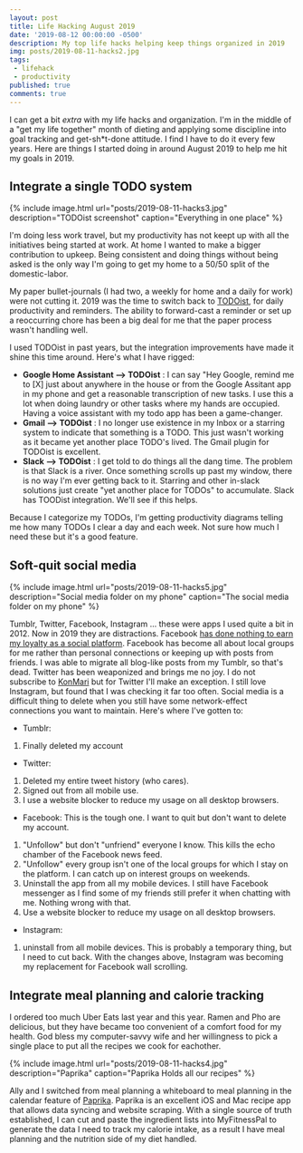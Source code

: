 ```yaml
---
layout: post
title: Life Hacking August 2019
date: '2019-08-12 00:00:00 -0500'
description: My top life hacks helping keep things organized in 2019
img: posts/2019-08-11-hacks2.jpg
tags: 
 - lifehack 
 - productivity
published: true
comments: true
---
```



I can get a bit *extra* with my life hacks and organization. I'm in the middle of a "get my life together" month of dieting and applying some discipline into goal tracking and get-sh*t-done attitude. I find I have to do it every few years. Here are things I started doing in around August 2019 to help me hit my goals in 2019.

## Integrate a single TODO system

{% include image.html url="posts/2019-08-11-hacks3.jpg" description="TODOist screenshot" caption="Everything in one place" %}

I'm doing less work travel, but my productivity has not keept up with all the initiatives being started at work. At home I wanted to make a bigger contribution to upkeep. Being consistent and doing things without being asked is the only way I'm going to get my home to a 50/50 split of the domestic-labor. 

My paper bullet-journals (I had two, a weekly for home and a daily for work) were not cutting it. 2019 was the time to switch back to [TODOist](https://todoist.com), for daily productivity and reminders. The ability to forward-cast a reminder or set up a reoccurring chore has been a big deal for me that the paper process wasn't handling well.

I used TODOist in past years, but the integration improvements have made it shine this time around. Here's what I have rigged:

 * **Google Home Assistant --> TODOist** : I can say "Hey Google, remind me to [X] just about anywhere in the house or from the Google Assitant app in my phone and get a reasonable transcription of new tasks. I use this a lot when doing laundry or other tasks where my hands are occupied. Having a voice assistant with my todo app has been a game-changer.
 * **Gmail --> TODOist** : I no longer use existence in my Inbox or a starring system to indicate that something is a TODO. This just wasn't working as it became yet another place TODO's lived. The Gmail plugin for TODOist is excellent. 
 * **Slack --> TODOist** : I get told to do things all the dang time. The problem is that Slack is a river. Once something scrolls up past my window, there is no way I'm ever getting back to it. Starring and other in-slack solutions just create "yet another place for TODOs" to accumulate. Slack has TOODist integration. We'll see if this helps.

Because I categorize my TODOs, I'm getting productivity diagrams telling me how many TODOs I clear a day and each week. Not sure how much I need these but it's a good feature.


## Soft-quit social media

{% include image.html url="posts/2019-08-11-hacks5.jpg" description="Social media folder on my phone" caption="The social media folder on my phone" %}

Tumblr, Twitter, Facebook, Instagram ... these were apps I used quite a bit in 2012. Now in 2019 they are distractions. Facebook [has done nothing to earn my loyalty as a social platform](https://www.theverge.com/2019/7/24/20707013/ftc-facebook-settlement-data-cambridge-analytica-penalty-privacy-punishment-5-billion). Facebook has become all about local groups for me rather than personal connections or keeping up with posts from friends. I was able to migrate all blog-like posts from my Tumblr, so that's dead. Twitter has been weaponized and brings me no joy.  I do not subscribe to [KonMari](https://en.wikipedia.org/wiki/Marie_Kondo#KonMari_method) but for Twitter I'll make an exception.  I still love Instagram, but found that I was checking it far too often. Social media is a difficult thing to delete when you still have some network-effect connections you want to maintain. Here's where I've gotten to:

 * Tumblr: 
 
  1. Finally deleted my account

 * Twitter: 
 
  1. Deleted my entire tweet history (who cares). 
  2. Signed out from all mobile use. 
  3. I use a website blocker to reduce my usage on all desktop browsers.
 
 * Facebook: This is the tough one. I want to quit but don't want to delete my account.
 
 1. "Unfollow" but don't "unfriend" everyone I know. This kills the echo chamber of the Facebook news feed. 
 2. "Unfollow" every group isn't one of the local groups for which I stay on the platform. I can catch up on interest groups on weekends. 
 3. Uninstall the app from all my mobile devices. I still have Facebook messenger as I find some of my friends still prefer it when chatting with me. Nothing wrong with that.
 4. Use a website blocker to reduce my usage on all desktop browsers.
 
 * Instagram: 
 
  1. uninstall from all mobile devices. This is probably a temporary thing, but I need to cut back. With the changes above, Instagram was becoming my replacement for Facebook wall scrolling.


## Integrate meal planning and calorie tracking

I ordered too much Uber Eats last year and this year. Ramen and Pho are delicious, but they have became too convenient of a comfort food for my health. God bless my computer-savvy wife and her willingness to pick a single place to put all the recipes we cook for eachother.  

{% include image.html url="posts/2019-08-11-hacks4.jpg" description="Paprika" caption="Paprika Holds all our recipes" %}

Ally and I switched from meal planning a whiteboard to meal planning in the calendar feature of [Paprika](https://www.paprikaapp.com/). Paprika is an excellent iOS and Mac recipe app that allows data syncing and website scraping. With a single source of truth established, I can cut and paste the ingredient lists into MyFitnessPal to generate the data I need to track my calorie intake, as a result I have meal planning and the nutrition side of my diet handled.
